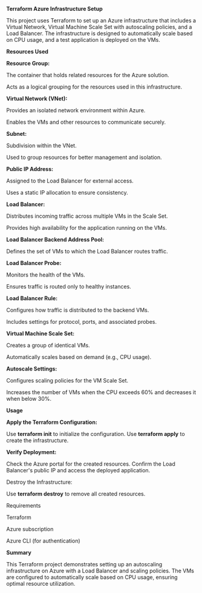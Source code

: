 **Terraform Azure Infrastructure Setup**


This project uses Terraform to set up an Azure infrastructure that includes a Virtual Network, Virtual Machine Scale Set with autoscaling policies, and a Load Balancer. The infrastructure is designed to automatically scale based on CPU usage, and a test application is deployed on the VMs.



**Resources Used**


**Resource Group:**

The container that holds related resources for the Azure solution.

Acts as a logical grouping for the resources used in this infrastructure.


**Virtual Network (VNet):**

Provides an isolated network environment within Azure.

Enables the VMs and other resources to communicate securely.


**Subnet:**

Subdivision within the VNet.

Used to group resources for better management and isolation.


**Public IP Address:**

Assigned to the Load Balancer for external access.

Uses a static IP allocation to ensure consistency.


**Load Balancer:**

Distributes incoming traffic across multiple VMs in the Scale Set.

Provides high availability for the application running on the VMs.


**Load Balancer Backend Address Pool:**

Defines the set of VMs to which the Load Balancer routes traffic.


**Load Balancer Probe:**

Monitors the health of the VMs.

Ensures traffic is routed only to healthy instances.


**Load Balancer Rule:**

Configures how traffic is distributed to the backend VMs.

Includes settings for protocol, ports, and associated probes.


**Virtual Machine Scale Set:**

Creates a group of identical VMs.

Automatically scales based on demand (e.g., CPU usage).


**Autoscale Settings:**

Configures scaling policies for the VM Scale Set.

Increases the number of VMs when the CPU exceeds 60% and decreases it when below 30%.


**Usage**


**Apply the Terraform Configuration:**

Use **terraform init** to initialize the configuration.
Use **terraform apply** to create the infrastructure.


**Verify Deployment:**

Check the Azure portal for the created resources.
Confirm the Load Balancer's public IP and access the deployed application.


Destroy the Infrastructure:

Use **terraform destroy** to remove all created resources.


Requirements


Terraform

Azure subscription

Azure CLI (for authentication)



**Summary**


This Terraform project demonstrates setting up an autoscaling infrastructure on Azure with a Load Balancer and scaling policies. The VMs are configured to automatically scale based on CPU usage, ensuring optimal resource utilization.
